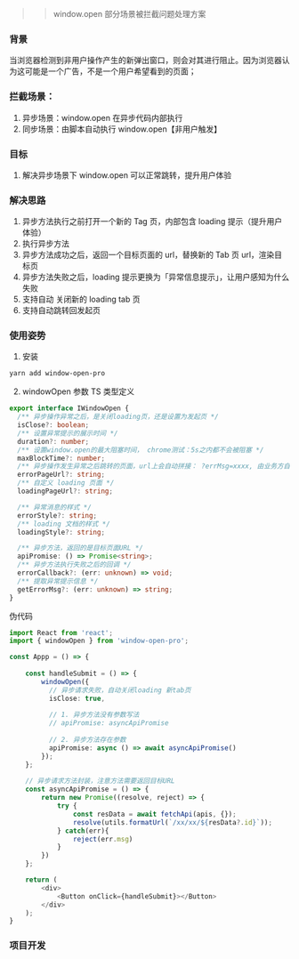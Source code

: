 > > window.open 部分场景被拦截问题处理方案

### 背景

当浏览器检测到非用户操作产生的新弹出窗口，则会对其进行阻止。因为浏览器认为这可能是一个广告，不是一个用户希望看到的页面；

### 拦截场景：

1. 异步场景：window.open 在异步代码内部执行
2. 同步场景：由脚本自动执行 window.open【非用户触发】

### 目标

1. 解决异步场景下 window.open 可以正常跳转，提升用户体验

### 解决思路

1. 异步方法执行之前打开一个新的 Tag 页，内部包含 loading 提示（提升用户体验）
2. 执行异步方法
3. 异步方法成功之后，返回一个目标页面的 url，替换新的 Tab 页 url，渲染目标页
4. 异步方法失败之后，loading 提示更换为「异常信息提示」，让用户感知为什么失败
5. 支持自动 关闭新的 loading tab 页
6. 支持自动跳转回发起页

### 使用姿势

1. 安装

```bash
yarn add window-open-pro
```

2. windowOpen 参数 TS 类型定义

```ts
export interface IWindowOpen {
  /** 异步操作异常之后，是关闭loading页，还是设置为发起页 */
  isClose?: boolean;
  /** 设置异常提示的展示时间 */
  duration?: number;
  /** 设置window.open的最大阻塞时间， chrome测试：5s之内都不会被阻塞 */
  maxBlockTime?: number;
  /** 异步操作发生异常之后跳转的页面，url上会自动拼接： ?errMsg=xxxx, 由业务方自定处理 */
  errorPageUrl?: string;
  /** 自定义 loading 页面 */
  loadingPageUrl?: string;

  /** 异常消息的样式 */
  errorStyle?: string;
  /** loading 文档的样式 */
  loadingStyle?: string;

  /** 异步方法，返回的是目标页面URL */
  apiPromise: () => Promise<string>;
  /** 异步方法执行失败之后的回调 */
  errorCallback?: (err: unknown) => void;
  /** 提取异常提示信息 */
  getErrorMsg?: (err: unknown) => string;
}
```

伪代码

```ts
import React from 'react';
import { windowOpen } from 'window-open-pro';

const Appp = () => {
   
    const handleSubmit = () => {
        windowOpen({
          // 异步请求失败，自动关闭loading 新tab页
          isClose: true,
          
          // 1. 异步方法没有参数写法
          // apiPromise: asyncApiPromise
          
          // 2. 异步方法存在参数
          apiPromise: async () => await asyncApiPromise()
        });
    };
    
    // 异步请求方法封装，注意方法需要返回目标URL
    const asyncApiPromise = () => {
        return new Promise((resolve, reject) => {
            try {
                const resData = await fetchApi(apis, {});
                resolve(utils.formatUrl(`/xx/xx/${resData?.id}`));      
            } catch(err){
                reject(err.msg)
            }
        })
    };

    return (
        <div>
            <Button onClick={handleSubmit}></Button>
        </div>
    );
}
```

### 项目开发

```

```

